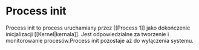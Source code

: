# Process init
Process init to process uruchamiany przez [[Process 1]] jako dokończenie inicjalizacji [[Kernel|kernala]].
Jest odpowiedzialne za tworzenie i monitorowanie procesów.Process init pozostaje aż do wyłączenia systemu. 